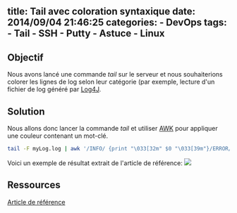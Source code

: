 title: Tail avec coloration syntaxique
date: 2014/09/04 21:46:25
categories:
	- DevOps
tags:
	- Tail
	- SSH
	- Putty
	- Astuce
	- Linux
---

## Objectif

Nous avons lancé une commande *tail* sur le serveur et nous souhaiterions colorer les lignes de log selon leur catégorie (par exemple, lecture d'un fichier de log généré par [Log4J](Log4J).

## Solution

Nous allons donc lancer la commande *tail* et utiliser [AWK](http://www.shellunix.com/awk.html) pour appliquer une couleur contenant un mot-clé.

```bash
tail -F myLog.log | awk '/INFO/ {print "\033[32m" $0 "\033[39m"}/ERROR/ {print "\033[31m" $0 "\033[39m"}/FATAL/ {print "\033[31m" $0 "\033[39m"}/WARN/ {print "\033[33m" $0 "\033[39m"}'
```
Voici un exemple de résultat extrait de l'article de référence:
![](https://udaraliyanage.files.wordpress.com/2013/05/clour-log.png?w=300&h=132)

## Ressources

[Article de référence]( https://udaraliyanage.wordpress.com/2013/05/09/view-filter-logs-in-colour/)

